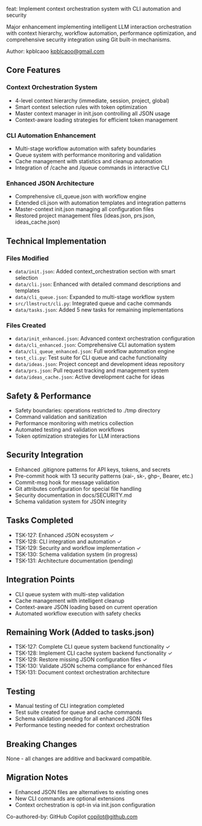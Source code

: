 feat: Implement context orchestration system with CLI automation and security

Major enhancement implementing intelligent LLM interaction orchestration with
context hierarchy, workflow automation, performance optimization, and comprehensive
security integration using Git built-in mechanisms.

Author: kpblcaoo <kpblcaoo@gmail.com>

## Core Features

### Context Orchestration System
- 4-level context hierarchy (immediate, session, project, global)
- Smart context selection rules with token optimization
- Master context manager in init.json controlling all JSON usage
- Context-aware loading strategies for efficient token management

### CLI Automation Enhancement  
- Multi-stage workflow automation with safety boundaries
- Queue system with performance monitoring and validation
- Cache management with statistics and cleanup automation
- Integration of /cache and /queue commands in interactive CLI

### Enhanced JSON Architecture
- Comprehensive cli_queue.json with workflow engine
- Extended cli.json with automation templates and integration patterns
- Master-context init.json managing all configuration files
- Restored project management files (ideas.json, prs.json, ideas_cache.json)

## Technical Implementation

### Files Modified
- `data/init.json`: Added context_orchestration section with smart selection
- `data/cli.json`: Enhanced with detailed command descriptions and templates
- `data/cli_queue.json`: Expanded to multi-stage workflow system
- `src/llmstruct/cli.py`: Integrated queue and cache commands
- `data/tasks.json`: Added 5 new tasks for remaining implementations

### Files Created
- `data/init_enhanced.json`: Advanced context orchestration configuration
- `data/cli_enhanced.json`: Comprehensive CLI automation system
- `data/cli_queue_enhanced.json`: Full workflow automation engine
- `test_cli.py`: Test suite for CLI queue and cache functionality
- `data/ideas.json`: Project concept and development ideas repository
- `data/prs.json`: Pull request tracking and management system
- `data/ideas_cache.json`: Active development cache for ideas

## Safety & Performance
- Safety boundaries: operations restricted to ./tmp directory
- Command validation and sanitization
- Performance monitoring with metrics collection
- Automated testing and validation workflows
- Token optimization strategies for LLM interactions

## Security Integration
- Enhanced .gitignore patterns for API keys, tokens, and secrets
- Pre-commit hook with 13 security patterns (xai-, sk-, ghp-, Bearer, etc.)
- Commit-msg hook for message validation
- Git attributes configuration for special file handling
- Security documentation in docs/SECURITY.md
- Schema validation system for JSON integrity

## Tasks Completed
- TSK-127: Enhanced JSON ecosystem ✓
- TSK-128: CLI integration and automation ✓  
- TSK-129: Security and workflow implementation ✓
- TSK-130: Schema validation system (in progress)
- TSK-131: Architecture documentation (pending)

## Integration Points
- CLI queue system with multi-step validation
- Cache management with intelligent cleanup
- Context-aware JSON loading based on current operation
- Automated workflow execution with safety checks

## Remaining Work (Added to tasks.json)
- TSK-127: Complete CLI queue system backend functionality ✓
- TSK-128: Implement CLI cache system backend functionality ✓
- TSK-129: Restore missing JSON configuration files ✓
- TSK-130: Validate JSON schema compliance for enhanced files
- TSK-131: Document context orchestration architecture

## Testing
- Manual testing of CLI integration completed
- Test suite created for queue and cache commands
- Schema validation pending for all enhanced JSON files
- Performance testing needed for context orchestration

## Breaking Changes
None - all changes are additive and backward compatible.

## Migration Notes
- Enhanced JSON files are alternatives to existing ones
- New CLI commands are optional extensions
- Context orchestration is opt-in via init.json configuration

Co-authored-by: GitHub Copilot <copilot@github.com>
